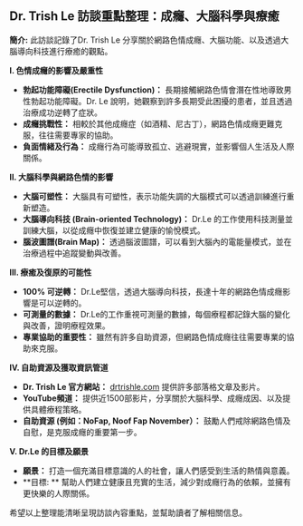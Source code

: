 ## Dr. Trish Le 訪談重點整理：成癮、大腦科學與療癒

**簡介:** 此訪談記錄了Dr. Trish Le 分享關於網路色情成癮、大腦功能、以及透過大腦導向科技進行療癒的觀點。

**I. 色情成癮的影響及嚴重性**

*   **勃起功能障礙(Erectile Dysfunction)：** 長期接觸網路色情會潛在性地導致男性勃起功能障礙。Dr. Le 說明，她觀察到許多長期受此困擾的患者，並且透過治療成功逆轉了症狀。
*   **成癮挑戰性：** 相較於其他成癮症（如酒精、尼古丁），網路色情成癮更難克服，往往需要專家的協助。
*   **負面情緒及行為：** 成癮行為可能導致孤立、逃避現實，並影響個人生活及人際關係。

**II. 大腦科學與網路色情的影響**

*   **大腦可塑性：** 大腦具有可塑性，表示功能失調的大腦模式可以透過訓練進行重新塑造。
*   **大腦導向科技 (Brain-oriented Technology)：** Dr.Le 的工作使用科技測量並訓練大腦，以從成癮中恢復並建立健康的愉悅模式。
*   **腦波圖譜(Brain Map)：** 透過腦波圖譜，可以看到大腦內的電能量模式，並在治療過程中追蹤變動與改善。

**III. 療癒及復原的可能性**

*   **100% 可逆轉：** Dr.Le堅信，透過大腦導向科技，長達十年的網路色情成癮影響是可以逆轉的。
*   **可測量的數據：** Dr.Le的工作重視可測量的數據，每個療程都記錄大腦的變化與改善，證明療程效果。
*   **專業協助的重要性：** 雖然有許多自助資源，但網路色情成癮往往需要專業的協助來克服。

**IV. 自助資源及獲取資訊管道**

*   **Dr. Trish Le 官方網站：** [drtrishle.com](drtrishle.com) 提供許多部落格文章及影片。
*   **YouTube頻道：** 提供近1500部影片，分享關於大腦科學、成癮成因、以及提供具體療程策略。
*   **自助資源 (例如：NoFap, Noof Fap November）：** 鼓勵人們戒除網路色情及自慰，是克服成癮的重要第一步。

**V. Dr.Le 的目標及願景**

*   **願景：** 打造一個充滿目標意識的人的社會，讓人們感受到生活的熱情與意義。
*   **目標: ** 幫助人們建立健康且充實的生活，減少對成癮行為的依賴，並擁有更快樂的人際關係。



希望以上整理能清晰呈現訪談內容重點，並幫助讀者了解相關信息。